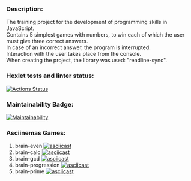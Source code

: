 ### Description:
The training project for the development of programming skills in JavaScript.<br>
Contains 5 simplest games with numbers, to win each of which the user must give three correct answers.<br>
In case of an incorrect answer, the program is interrupted.<br>
Interaction with the user takes place from the console.<br>
When creating the project, the library was used: "readline-sync".

### Hexlet tests and linter status:
[![Actions Status](https://github.com/bersyatina/frontend-project-44/workflows/hexlet-check/badge.svg)](https://github.com/bersyatina/frontend-project-44/actions)

### Maintainability Badge:
[![Maintainability](https://api.codeclimate.com/v1/badges/88838db7b96ee1bf61f4/maintainability)](https://codeclimate.com/github/bersyatina/frontend-project-44/maintainability)

### Asciinemas Games:
1. brain-even
[![asciicast](https://asciinema.org/a/CBnZEt06o29r8vy3m0dml7syv.svg)](https://asciinema.org/a/CBnZEt06o29r8vy3m0dml7syv)
2. brain-calc
[![asciicast](https://asciinema.org/a/alSyh9BhHi8XFJMkeiTuD5gHI.svg)](https://asciinema.org/a/alSyh9BhHi8XFJMkeiTuD5gHI)
3. brain-gcd
[![asciicast](https://asciinema.org/a/VveXLqpQLA4oBu76swRPai06J.svg)](https://asciinema.org/a/VveXLqpQLA4oBu76swRPai06J)
4. brain-progression
[![asciicast](https://asciinema.org/a/qy7DWfXb69xndmgzL6v3dT6l6.svg)](https://asciinema.org/a/qy7DWfXb69xndmgzL6v3dT6l6)
5. brain-prime
[![asciicast](https://asciinema.org/a/fW8f9D4eR4u6yjEdtytcNZlOt.svg)](https://asciinema.org/a/fW8f9D4eR4u6yjEdtytcNZlOt)
